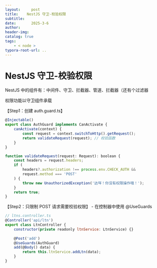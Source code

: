 ```yaml
---
layout:     post
title:    NestJS 守卫-校验权限
subtitle:  
date:       2025-3-6
author:     
header-img: 
catalog: true
tags:
    - < node >
typora-root-url: ..
---
```




# NestJS 守卫-校验权限

NestJS 中的组件有：中间件、守卫、拦截器、管道、拦截器（还有个过滤器

权限功能以守卫组件承载

【Step1：创建 auth.guard.ts】

```js
@Injectable()
export class AuthGuard implements CanActivate {
    canActivate(context) {
        const request = context.switchToHttp().getRequest();
        return validateRequest(request); // 校验函数
    }
}

function validateRequest(request: Request): boolean {
    const headers = request.headers;
    if (
        headers?.authorization !== process.env.CHECK_AUTH &&
        request.method === 'POST'
    ) {
        throw new UnauthorizedException('达咩！你没有权限操作哦！');
    }
    return true;
}
```

【Step2：只限制 POST 请求需要校验权限】 - 在控制器中使用 @UseGuards

```js
// ltns.controller.ts
@Controller('api/ltn')
export class LtnController {
    constructor(private readonly ltnService: LtnService) {}
    
    @Post('add')
    @UseGuards(AuthGuard)
    add(@Body() data) {
        return this.ltnService.addLtn(data);
    }
}
```





